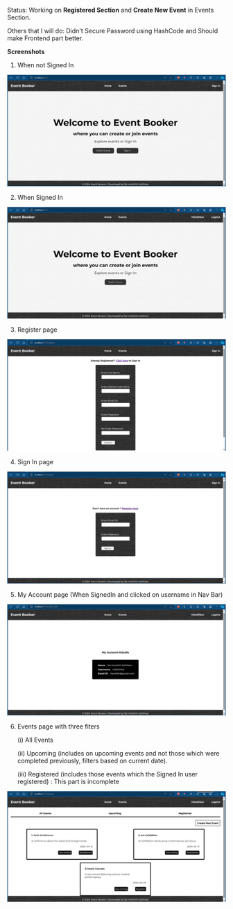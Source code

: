 Status: Working on **Registered Section** and **Create New Event** in Events Section.

Others that I will do: Didn't Secure Password using HashCode and Should make Frontend part better.

**Screenshots**

1) When not Signed In

![notSigned](https://github.com/HKalithkar/event_booker/blob/main/public/notSigned.png)

2) When Signed In

![notSigned](https://github.com/HKalithkar/event_booker/blob/main/public/signed.png)

3) Register page

![notSigned](https://github.com/HKalithkar/event_booker/blob/main/public/register.png)

4) Sign In page

![notSigned](https://github.com/HKalithkar/event_booker/blob/main/public/SignIn.png)

5) My Account page (When SignedIn and clicked on username in Nav Bar)

![notSigned](https://github.com/HKalithkar/event_booker/blob/main/public/myAccount.png)

6) Events page with three fiters

   (i) All Events

   (ii) Upcoming (includes on upcoming events and not those which were completed previously, filters based on current date).
   
   (iii) Registered (includes those events which the Signed In user registered) : This part is incomplete

![notSigned](https://github.com/HKalithkar/event_booker/blob/main/public/events.png)